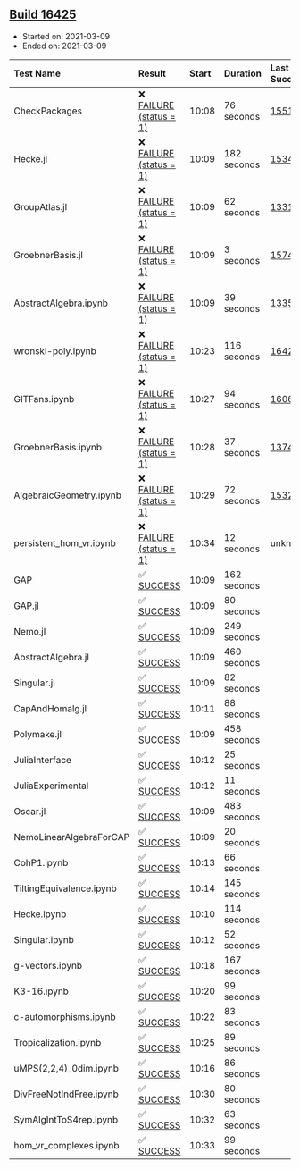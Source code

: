 ## [Build 16425](https://oscarci.mathematik.uni-kl.de/job/oscar/16425/)

* Started on: 2021-03-09
* Ended on: 2021-03-09

| Test Name    | Result | Start | Duration | Last Success | First Failure |
|:-------------|:-------|:------|:---------|:-------------|:--------------|
| CheckPackages | ❌ [FAILURE (status = 1)](https://oscarci.mathematik.uni-kl.de/job/oscar/16425/artifact/logs/build-16425/CheckPackages.log) | 10:08 | 76 seconds | [15514](https://oscarci.mathematik.uni-kl.de/job/oscar/15514/) | [15515](https://oscarci.mathematik.uni-kl.de/job/oscar/15515/) |
| Hecke.jl | ❌ [FAILURE (status = 1)](https://oscarci.mathematik.uni-kl.de/job/oscar/16425/artifact/logs/build-16425/Hecke.jl.log) | 10:09 | 182 seconds | [15344](https://oscarci.mathematik.uni-kl.de/job/oscar/15344/) | [15348](https://oscarci.mathematik.uni-kl.de/job/oscar/15348/) |
| GroupAtlas.jl | ❌ [FAILURE (status = 1)](https://oscarci.mathematik.uni-kl.de/job/oscar/16425/artifact/logs/build-16425/GroupAtlas.jl.log) | 10:09 | 62 seconds | [13311](https://oscarci.mathematik.uni-kl.de/job/oscar/13311/) | [13312](https://oscarci.mathematik.uni-kl.de/job/oscar/13312/) |
| GroebnerBasis.jl | ❌ [FAILURE (status = 1)](https://oscarci.mathematik.uni-kl.de/job/oscar/16425/artifact/logs/build-16425/GroebnerBasis.jl.log) | 10:09 | 3 seconds | [15745](https://oscarci.mathematik.uni-kl.de/job/oscar/15745/) | [15746](https://oscarci.mathematik.uni-kl.de/job/oscar/15746/) |
| AbstractAlgebra.ipynb | ❌ [FAILURE (status = 1)](https://oscarci.mathematik.uni-kl.de/job/oscar/16425/artifact/logs/build-16425/AbstractAlgebra.ipynb.log) | 10:09 | 39 seconds | [13355](https://oscarci.mathematik.uni-kl.de/job/oscar/13355/) | [13356](https://oscarci.mathematik.uni-kl.de/job/oscar/13356/) |
| wronski-poly.ipynb | ❌ [FAILURE (status = 1)](https://oscarci.mathematik.uni-kl.de/job/oscar/16425/artifact/logs/build-16425/wronski-poly.ipynb.log) | 10:23 | 116 seconds | [16424](https://oscarci.mathematik.uni-kl.de/job/oscar/16424/) | [16425](https://oscarci.mathematik.uni-kl.de/job/oscar/16425/) |
| GITFans.ipynb | ❌ [FAILURE (status = 1)](https://oscarci.mathematik.uni-kl.de/job/oscar/16425/artifact/logs/build-16425/GITFans.ipynb.log) | 10:27 | 94 seconds | [16068](https://oscarci.mathematik.uni-kl.de/job/oscar/16068/) | [16069](https://oscarci.mathematik.uni-kl.de/job/oscar/16069/) |
| GroebnerBasis.ipynb | ❌ [FAILURE (status = 1)](https://oscarci.mathematik.uni-kl.de/job/oscar/16425/artifact/logs/build-16425/GroebnerBasis.ipynb.log) | 10:28 | 37 seconds | [13748](https://oscarci.mathematik.uni-kl.de/job/oscar/13748/) | [13749](https://oscarci.mathematik.uni-kl.de/job/oscar/13749/) |
| AlgebraicGeometry.ipynb | ❌ [FAILURE (status = 1)](https://oscarci.mathematik.uni-kl.de/job/oscar/16425/artifact/logs/build-16425/AlgebraicGeometry.ipynb.log) | 10:29 | 72 seconds | [15322](https://oscarci.mathematik.uni-kl.de/job/oscar/15322/) | [15323](https://oscarci.mathematik.uni-kl.de/job/oscar/15323/) |
| persistent_hom_vr.ipynb | ❌ [FAILURE (status = 1)](https://oscarci.mathematik.uni-kl.de/job/oscar/16425/artifact/logs/build-16425/persistent_hom_vr.ipynb.log) | 10:34 | 12 seconds | unknown | unknown |
| GAP | ✅ [SUCCESS](https://oscarci.mathematik.uni-kl.de/job/oscar/16425/artifact/logs/build-16425/GAP.log) | 10:09 | 162 seconds |  |  |
| GAP.jl | ✅ [SUCCESS](https://oscarci.mathematik.uni-kl.de/job/oscar/16425/artifact/logs/build-16425/GAP.jl.log) | 10:09 | 80 seconds |  |  |
| Nemo.jl | ✅ [SUCCESS](https://oscarci.mathematik.uni-kl.de/job/oscar/16425/artifact/logs/build-16425/Nemo.jl.log) | 10:09 | 249 seconds |  |  |
| AbstractAlgebra.jl | ✅ [SUCCESS](https://oscarci.mathematik.uni-kl.de/job/oscar/16425/artifact/logs/build-16425/AbstractAlgebra.jl.log) | 10:09 | 460 seconds |  |  |
| Singular.jl | ✅ [SUCCESS](https://oscarci.mathematik.uni-kl.de/job/oscar/16425/artifact/logs/build-16425/Singular.jl.log) | 10:09 | 82 seconds |  |  |
| CapAndHomalg.jl | ✅ [SUCCESS](https://oscarci.mathematik.uni-kl.de/job/oscar/16425/artifact/logs/build-16425/CapAndHomalg.jl.log) | 10:11 | 88 seconds |  |  |
| Polymake.jl | ✅ [SUCCESS](https://oscarci.mathematik.uni-kl.de/job/oscar/16425/artifact/logs/build-16425/Polymake.jl.log) | 10:09 | 458 seconds |  |  |
| JuliaInterface | ✅ [SUCCESS](https://oscarci.mathematik.uni-kl.de/job/oscar/16425/artifact/logs/build-16425/JuliaInterface.log) | 10:12 | 25 seconds |  |  |
| JuliaExperimental | ✅ [SUCCESS](https://oscarci.mathematik.uni-kl.de/job/oscar/16425/artifact/logs/build-16425/JuliaExperimental.log) | 10:12 | 11 seconds |  |  |
| Oscar.jl | ✅ [SUCCESS](https://oscarci.mathematik.uni-kl.de/job/oscar/16425/artifact/logs/build-16425/Oscar.jl.log) | 10:09 | 483 seconds |  |  |
| NemoLinearAlgebraForCAP | ✅ [SUCCESS](https://oscarci.mathematik.uni-kl.de/job/oscar/16425/artifact/logs/build-16425/NemoLinearAlgebraForCAP.log) | 10:09 | 20 seconds |  |  |
| CohP1.ipynb | ✅ [SUCCESS](https://oscarci.mathematik.uni-kl.de/job/oscar/16425/artifact/logs/build-16425/CohP1.ipynb.log) | 10:13 | 66 seconds |  |  |
| TiltingEquivalence.ipynb | ✅ [SUCCESS](https://oscarci.mathematik.uni-kl.de/job/oscar/16425/artifact/logs/build-16425/TiltingEquivalence.ipynb.log) | 10:14 | 145 seconds |  |  |
| Hecke.ipynb | ✅ [SUCCESS](https://oscarci.mathematik.uni-kl.de/job/oscar/16425/artifact/logs/build-16425/Hecke.ipynb.log) | 10:10 | 114 seconds |  |  |
| Singular.ipynb | ✅ [SUCCESS](https://oscarci.mathematik.uni-kl.de/job/oscar/16425/artifact/logs/build-16425/Singular.ipynb.log) | 10:12 | 52 seconds |  |  |
| g-vectors.ipynb | ✅ [SUCCESS](https://oscarci.mathematik.uni-kl.de/job/oscar/16425/artifact/logs/build-16425/g-vectors.ipynb.log) | 10:18 | 167 seconds |  |  |
| K3-16.ipynb | ✅ [SUCCESS](https://oscarci.mathematik.uni-kl.de/job/oscar/16425/artifact/logs/build-16425/K3-16.ipynb.log) | 10:20 | 99 seconds |  |  |
| c-automorphisms.ipynb | ✅ [SUCCESS](https://oscarci.mathematik.uni-kl.de/job/oscar/16425/artifact/logs/build-16425/c-automorphisms.ipynb.log) | 10:22 | 83 seconds |  |  |
| Tropicalization.ipynb | ✅ [SUCCESS](https://oscarci.mathematik.uni-kl.de/job/oscar/16425/artifact/logs/build-16425/Tropicalization.ipynb.log) | 10:25 | 89 seconds |  |  |
| uMPS(2,2,4)_0dim.ipynb | ✅ [SUCCESS](https://oscarci.mathematik.uni-kl.de/job/oscar/16425/artifact/logs/build-16425/uMPS-2-2-4-_0dim.ipynb.log) | 10:16 | 86 seconds |  |  |
| DivFreeNotIndFree.ipynb | ✅ [SUCCESS](https://oscarci.mathematik.uni-kl.de/job/oscar/16425/artifact/logs/build-16425/DivFreeNotIndFree.ipynb.log) | 10:30 | 80 seconds |  |  |
| SymAlgIntToS4rep.ipynb | ✅ [SUCCESS](https://oscarci.mathematik.uni-kl.de/job/oscar/16425/artifact/logs/build-16425/SymAlgIntToS4rep.ipynb.log) | 10:32 | 63 seconds |  |  |
| hom_vr_complexes.ipynb | ✅ [SUCCESS](https://oscarci.mathematik.uni-kl.de/job/oscar/16425/artifact/logs/build-16425/hom_vr_complexes.ipynb.log) | 10:33 | 99 seconds |  |  |
